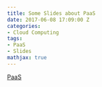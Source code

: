 ```yaml
---
title: Some Slides about PaaS
date: 2017-06-08 17:09:00 Z
categories:
- Cloud Computing
tags:
- PaaS
- Slides
mathjax: true
---
```


[PaaS](/assets/Some-Slides-about-PaaS-CS293B_CloudPlatforms.pdf)

<!--more-->
